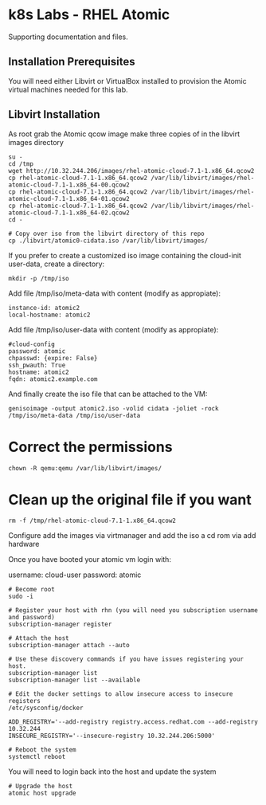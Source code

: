 k8s Labs - RHEL Atomic
======================

Supporting documentation and files.

Installation Prerequisites
---------------------------

You will need either Libvirt or VirtualBox installed to provision the Atomic virtual machines needed for this lab.

Libvirt Installation
--------------------

As root grab the Atomic qcow image make three copies of in the libvirt images directory

```
su -
cd /tmp
wget http://10.32.244.206/images/rhel-atomic-cloud-7.1-1.x86_64.qcow2
cp rhel-atomic-cloud-7.1-1.x86_64.qcow2 /var/lib/libvirt/images/rhel-atomic-cloud-7.1-1.x86_64-00.qcow2
cp rhel-atomic-cloud-7.1-1.x86_64.qcow2 /var/lib/libvirt/images/rhel-atomic-cloud-7.1-1.x86_64-01.qcow2
cp rhel-atomic-cloud-7.1-1.x86_64.qcow2 /var/lib/libvirt/images/rhel-atomic-cloud-7.1-1.x86_64-02.qcow2
cd -

# Copy over iso from the libvirt directory of this repo
cp ./libvirt/atomic0-cidata.iso /var/lib/libvirt/images/
```

If you prefer to create a customized iso image containing the cloud-init user-data, create a directory:

```
mkdir -p /tmp/iso
```

Add file /tmp/iso/meta-data with content (modify as appropiate):

```
instance-id: atomic2
local-hostname: atomic2
```

Add file /tmp/iso/user-data with content (modify as appropiate):

```
#cloud-config
password: atomic
chpasswd: {expire: False}
ssh_pwauth: True
hostname: atomic2
fqdn: atomic2.example.com
```

And finally create the iso file that can be attached to the VM:

```
genisoimage -output atomic2.iso -volid cidata -joliet -rock /tmp/iso/meta-data /tmp/iso/user-data
```

# Correct the permissions

```
chown -R qemu:qemu /var/lib/libvirt/images/
```

# Clean up the original file if you want
```
rm -f /tmp/rhel-atomic-cloud-7.1-1.x86_64.qcow2
```

Configure add the images via virtmanager and add the iso a cd rom via add hardware

Once you have booted your atomic vm login with:

username: cloud-user
password: atomic


```
# Become root
sudo -i
```

```
# Register your host with rhn (you will need you subscription username and password)
subscription-manager register
```

```
# Attach the host
subscription-manager attach --auto
```

```
# Use these discovery commands if you have issues registering your host.
subscription-manager list
subscription-manager list --available
```

```
# Edit the docker settings to allow insecure access to insecure registers
/etc/sysconfig/docker
```

```
ADD_REGISTRY='--add-registry registry.access.redhat.com --add-registry 10.32.244
INSECURE_REGISTRY='--insecure-registry 10.32.244.206:5000'
```

```
# Reboot the system
systemctl reboot
```

You will need to login back into the host and update the system

```
# Upgrade the host
atomic host upgrade
```
